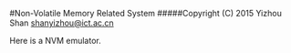 #Non-Volatile Memory Related System
#####Copyright (C) 2015 Yizhou Shan <shanyizhou@ict.ac.cn>

Here is a NVM emulator.
